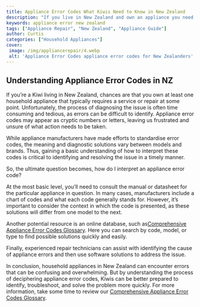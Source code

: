 ```yaml
---
title: Appliance Error Codes What Kiwis Need to Know in New Zealand
description: "If you live in New Zealand and own an appliance you need to know about appliance error codes This blog post explains the codes and how to handle any issues that arise"
keywords: appliance error new zealand
tags: ["Appliance Repair", "New Zealand", "Appliance Guide"]
author: Curtis
categories: ["Household Appliances"]
cover: 
 image: /img/appliancerepair/4.webp
 alt: 'Appliance Error Codes appliance error codes for New Zealanders'
---
```

## Understanding Appliance Error Codes in NZ

If you’re a Kiwi living in New Zealand, chances are that you own at least one household appliance that typically requires a service or repair at some point. Unfortunately, the process of diagnosing the issue is often time consuming and tedious, as errors can be difficult to identify. Appliance error codes may appear as cryptic numbers or letters, leaving us frustrated and unsure of what action needs to be taken.

While appliance manufacturers have made efforts to standardise error codes, the meaning and diagnostic solutions vary between models and brands. Thus, gaining a basic understanding of how to interpret these codes is critical to identifying and resolving the issue in a timely manner. 

So, the ultimate question becomes, how do I interpret an appliance error code?

At the most basic level, you’ll need to consult the manual or datasheet for the particular appliance in question. In many cases, manufacturers include a chart of codes and what each code generally stands for. However, it’s important to consider the context in which the code is presented, as these solutions will differ from one model to the next.

Another potential resource is an online database, such as[Comprehensive Appliance Error Codes Glossary](./error-codes/). Here you can search by code, model, or type to find possible solutions quickly and easily. 

Finally, experienced repair technicians can assist with identifying the cause of appliance errors and then use software solutions to address the issue.

In conclusion, household appliances in New Zealand can encounter errors that can be confusing and overwhelming. But by understanding the process of deciphering appliance error codes, Kiwis can be better prepared to identify, troubleshoot, and solve the problem more quickly. For more information, take some time to review our [Comprehensive Appliance Error Codes Glossary](./error-codes/).
